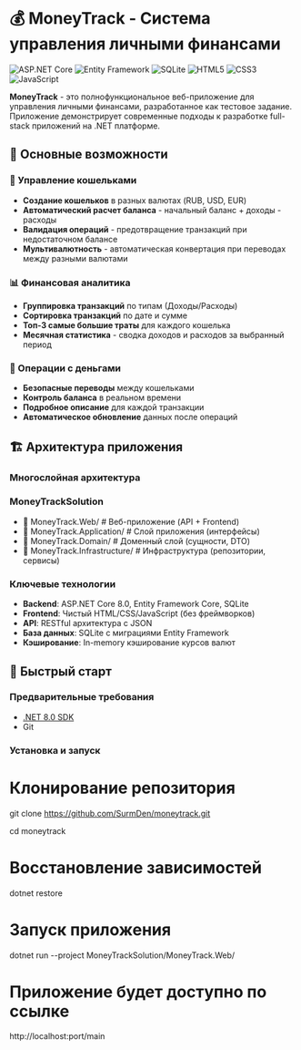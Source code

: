 # 💰 MoneyTrack - Система управления личными финансами

![ASP.NET Core](https://img.shields.io/badge/ASP.NET_Core-8.0-purple?style=for-the-badge&logo=.net)
![Entity Framework](https://img.shields.io/badge/Entity_Framework_Core-8.0-red?style=for-the-badge&logo=dotnet)
![SQLite](https://img.shields.io/badge/SQLite-3.x-blue?style=for-the-badge&logo=sqlite)
![HTML5](https://img.shields.io/badge/HTML5-E34F26?style=for-the-badge&logo=html5&logoColor=white)
![CSS3](https://img.shields.io/badge/CSS3-1572B6?style=for-the-badge&logo=css3&logoColor=white)
![JavaScript](https://img.shields.io/badge/JavaScript-F7DF1E?style=for-the-badge&logo=javascript&logoColor=black)

**MoneyTrack** - это полнофункциональное веб-приложение для управления личными финансами, разработанное как тестовое задание. Приложение демонстрирует современные подходы к разработке full-stack приложений на .NET платформе.

## 🎯 Основные возможности

### 💼 Управление кошельками
- **Создание кошельков** в разных валютах (RUB, USD, EUR)
- **Автоматический расчет баланса** - начальный баланс + доходы - расходы
- **Валидация операций** - предотвращение транзакций при недостаточном балансе
- **Мультивалютность** - автоматическая конвертация при переводах между разными валютами

### 📊 Финансовая аналитика
- **Группировка транзакций** по типам (Доходы/Расходы)
- **Сортировка транзакций** по дате и сумме
- **Топ-3 самые большие траты** для каждого кошелька
- **Месячная статистика** - сводка доходов и расходов за выбранный период

### 🔄 Операции с деньгами
- **Безопасные переводы** между кошельками
- **Контроль баланса** в реальном времени
- **Подробное описание** для каждой транзакции
- **Автоматическое обновление** данных после операций

## 🏗️ Архитектура приложения

### Многослойная архитектура
### MoneyTrackSolution
- 📁 MoneyTrack.Web/ # Веб-приложение (API + Frontend)
- 📁 MoneyTrack.Application/ # Слой приложения (интерфейсы)
- 📁 MoneyTrack.Domain/ # Доменный слой (сущности, DTO)
- 📁 MoneyTrack.Infrastructure/ # Инфраструктура (репозитории, сервисы)

### Ключевые технологии
- **Backend**: ASP.NET Core 8.0, Entity Framework Core, SQLite
- **Frontend**: Чистый HTML/CSS/JavaScript (без фреймворков)
- **API**: RESTful архитектура с JSON
- **База данных**: SQLite с миграциями Entity Framework
- **Кэширование**: In-memory кэширование курсов валют

## 🚀 Быстрый старт

### Предварительные требования
- [.NET 8.0 SDK](https://dotnet.microsoft.com/download/dotnet/8.0)
- Git

### Установка и запуск
# Клонирование репозитория
git clone https://github.com/SurmDen/moneytrack.git

cd moneytrack

# Восстановление зависимостей
dotnet restore

# Запуск приложения
dotnet run --project MoneyTrackSolution/MoneyTrack.Web/

# Приложение будет доступно по ссылке
http://localhost:port/main
